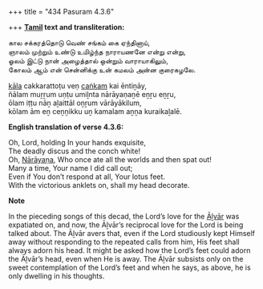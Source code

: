 +++
title = "434 Pasuram 4.3.6"

+++
**[Tamil](/definition/tamil#history "show Tamil definitions") text and transliteration:**

கால சக்கரத்தொடு வெண் சங்கம் கை ஏந்தினாய்,  
ஞாலம் முற்றும் உண்டு உமிழ்ந்த நாராயணனே என்று என்று,  
ஓலம் இட்டு நான் அழைத்தால் ஒன்றும் வாராயாகிலும்,  
கோலம் ஆம் என் சென்னிக்கு உன் கமலம் அன்ன குரைகழலே.

[kāla](/definition/kala#vaishnavism "show kāla definitions") cakkarattoṭu veṇ [caṅkam](/definition/cankam#history "show caṅkam definitions") kai ēntiṉāy,  
ñālam muṟṟum uṇṭu umiḻnta nārāyaṇaṉē eṉṟu eṉṟu,  
ōlam iṭṭu nāṉ aḻaittāl oṉṟum vārāyākilum,  
kōlam ām eṉ ceṉṉikku uṉ kamalam aṉṉa kuraikaḻalē.

**English translation of verse 4.3.6:**

Oh, Lord, holding In your hands exquisite,  
The deadly discus and the conch white!  
Oh, [Nārāyaṇa](/definition/narayana#vaishnavism "show Nārāyaṇa definitions"), Who once ate all the worlds and then spat out!  
Many a time, Your name I did call out;  
Even if You don’t respond at all, Your lotus feet.  
With the victorious anklets on, shall my head decorate.

**Note**

In the pieceding songs of this decad, the Lord’s love for the [Āḻvār](/definition/aḻvar#vaishnavism "show Āḻvār definitions") was expatiated on, and now, the Āḻvār’s reciprocal love for the Lord is being talked about. The Āḻvār avers that, even if the Lord studiously kept Himself away without responding to the repeated calls from him, His feet shall always adorn his head. It might be asked how the Lord’s feet could adorn the Āḻvār’s head, even when He is away. The Āḻvār subsists only on the sweet contemplation of the Lord’s feet and when he says, as above, he is only dwelling in his thoughts.


